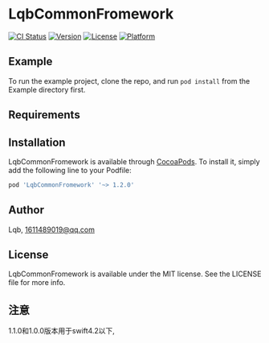 # LqbCommonFromework

[![CI Status](https://img.shields.io/travis/Lqb/LqbCommonFromework.svg?style=flat)](https://travis-ci.org/Lqb/LqbCommonFromework)
[![Version](https://img.shields.io/cocoapods/v/LqbCommonFromework.svg?style=flat)](https://cocoapods.org/pods/LqbCommonFromework)
[![License](https://img.shields.io/cocoapods/l/LqbCommonFromework.svg?style=flat)](https://cocoapods.org/pods/LqbCommonFromework)
[![Platform](https://img.shields.io/cocoapods/p/LqbCommonFromework.svg?style=flat)](https://cocoapods.org/pods/LqbCommonFromework)

## Example

To run the example project, clone the repo, and run `pod install` from the Example directory first.

## Requirements

## Installation

LqbCommonFromework is available through [CocoaPods](https://cocoapods.org). To install
it, simply add the following line to your Podfile:

```ruby
pod 'LqbCommonFromework' '~> 1.2.0'
```

## Author

Lqb, 1611489019@qq.com

## License

LqbCommonFromework is available under the MIT license. See the LICENSE file for more info.


## 注意
1.1.0和1.0.0版本用于swift4.2以下,
